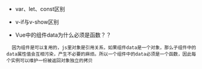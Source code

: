 - var、let、const区别

- v-if与v-show区别

- Vue中的组件data为什么必须是函数？？
```
  因为组件是可以复用的，js里对象是引用关系，如果组件data是一个对象，那么子组件中的data属性值会互相污染，产生不必要的麻烦。所以一个组件中的data必须是一个函数，因此每个实例可以维护一份被返回对象独立的拷贝
```
